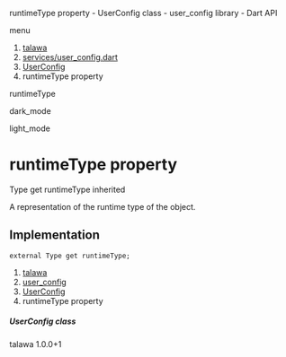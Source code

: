 




runtimeType property - UserConfig class - user\_config library - Dart API







menu

1. [talawa](../../index.html)
2. [services/user\_config.dart](../../services_user_config/services_user_config-library.html)
3. [UserConfig](../../services_user_config/UserConfig-class.html)
4. runtimeType property

runtimeType


dark\_mode

light\_mode




# runtimeType property


Type
get
runtimeType
inherited

A representation of the runtime type of the object.


## Implementation

```
external Type get runtimeType;
```


 


1. [talawa](../../index.html)
2. [user\_config](../../services_user_config/services_user_config-library.html)
3. [UserConfig](../../services_user_config/UserConfig-class.html)
4. runtimeType property

##### UserConfig class





talawa
1.0.0+1






